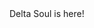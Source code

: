 <!doctype html>
<html lang="en-US">
  <title>
    Delta Soul
    </title>
    <text> Delta Soul is here!</text>
    <script type="text/javascript">
  </script>
</html>
